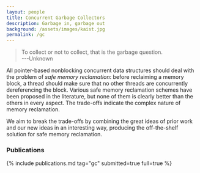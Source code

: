 ```yaml
---
layout: people
title: Concurrent Garbage Collectors
description: Garbage in, garbage out
background: /assets/images/kaist.jpg
permalink: /gc
---
```



> To collect or not to collect, that is the garbage question.
> <br />
> ---Unknown

All pointer-based nonblocking concurrent data structures should deal with the problem of <em>safe
memory reclamation</em>: before reclaiming a memory block, a thread should make sure that no other
threads are concurrently dereferencing the block.  Various safe memory reclamation schemes have been
proposed in the literature, but none of them is clearly better than the others in every aspect.  The
trade-offs indicate the complex nature of memory reclamation.

We aim to break the trade-offs by combining the great ideas of prior work and our new ideas in an
interesting way, producing the off-the-shelf solution for safe memory reclamation.


### Publications

{% include publications.md tag="gc" submitted=true full=true %}
